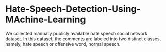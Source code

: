 # Hate-Speech-Detection-Using-MAchine-Learning
We collected manually publicly available hate speech social network dataset. In this dataset, the comments are labeled into two distinct classes, namely, hate speech or offensive word, normal speech.
